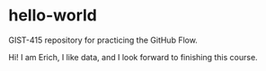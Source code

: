 # hello-world
GIST-415 repository for practicing the GitHub Flow.

Hi! I am Erich, I like data, and I look forward to finishing this course.
